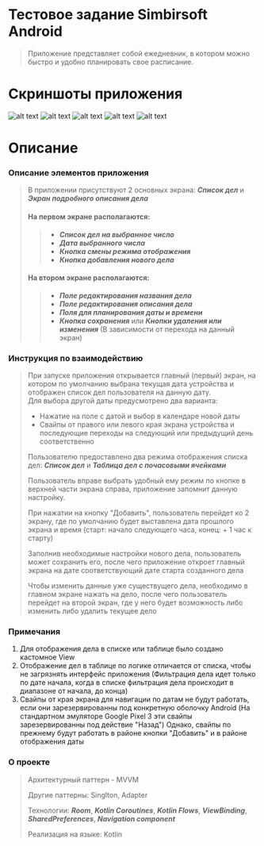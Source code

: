 # Тестовое задание Simbirsoft Android
> Приложение представляет собой ежедневник, в котором можно быстро и удобно планировать свое расписание.
# Скриншоты приложения
![alt text](app/src/main/assets/main_list.jpg)
![alt text](app/src/main/assets/main_table.jpg)
![alt text](app/src/main/assets/main_empty.jpg)
![alt text](app/src/main/assets/business_edit.jpg)
![alt text](app/src/main/assets/business_create.jpg)
# Описание
### Описание элементов приложения
> В приложении присутствуют 2 основных экрана: ***Список дел*** и ***Экран подробного описания дела***
> #### На первом экране располагаются:
>> + ***Cписок дел на выбранное число***
>> + ***Дата выбранного числа***
>> + ***Кнопка смены режима отображения***
>> + ***Кнопка добавления нового дела***
> #### На втором экране располагаются:
>> + ***Поле редактирования названия дела***
>> + ***Поле редактирования описания дела***
>> + ***Поля для планирования даты и времени***
>> + ***Кнопка сохранения*** или ***Кнопки удаления или изменения*** (В зависимости от перехода на данный экран)
### Инструкция по взаимодействию
> При запуске приложения открывается главный (первый) экран, на котором по умолчанию выбрана текущая дата устройства и отображен список дел пользователя на данную дату.  
> Для выбора другой даты предусмотрено два варианта:  
> + Нажатие на поле с датой и выбор в календаре новой даты
> + Свайпы от правого или левого края экрана устройства и последующие переходы на следующий или предыдущий день соответственно  
>
> Пользователю предоставлено два режима отображения списка дел: ***Список дел*** и ***Таблица дел с почасовыми ячейками***  
>
> Пользователь вправе выбрать удобный ему режим по кнопке в верхней части экрана справа, приложение запомнит данную настройку.
>
> При нажатии на кнопку "Добавить", пользователь перейдет ко 2 экрану, где по умолчанию будет выставлена дата прошлого экрана и время (старт: начало следующего часа, конец: + 1 час к старту)
>
> Заполнив необходимые настройки нового дела, пользователь может сохранить его, после чего приложение откроет главный экрана на дате соответствующий дате старта созданного дела
>
> Чтобы изменить данные уже существущего дела, необходимо в главном экране нажать на дело, после чего пользователь перейдет на второй экран, где у него будет возможность либо изменить либо удалить текущее дело
### Примечания
1. Для отображения дела в списке или таблице было создано кастомное View
2. Отображение дел в таблице по логике отличается от списка, чтобы не загрязнять интерфейс приложения (Фильтрация дела идет только по дате начала, когда в списке фильтрация дела происходит в диапазоне от начала, до конца)
3. Свайпы от края экрана для навигации по датам не будут работать, если они зарезервированны под конкретную оболочку Android (На стандартном эмуляторе Google Pixel 3 эти свайпы зарезервированны под действие "Назад") Однако, свайпы по прежнему будут работать в районе кнопки "Добавить" и в районе отображения даты  
### О проекте
> Архитектурный паттерн - MVVM
>
> Другие паттерны: Singlton, Adapter
>
> Технологии: ***Room***, ***Kotlin Coroutines***, ***Kotlin Flows***, ***ViewBinding***, ***SharedPreferences***, ***Navigation component***
>
> Реализация на языке: Kotlin
